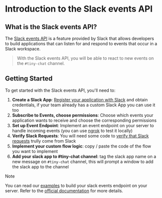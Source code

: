 # Introduction to the Slack events API

## What is the Slack events API?

The [Slack events API](https://api.slack.com/apis/connections/events-api) is a feature provided by Slack that allows developers to build applications that can listen for and respond to events that occur in a Slack workspace. 

> With the Slack events API, you will be able to react to new events on the `#tiny-chat` channel.


## Getting Started

To get started with the Slack events API, you'll need to:
1. **Create a Slack App**: [Register your application with Slack](https://api.slack.com/apps/new) and obtain credentials, if your team already has a custom Slack App you can use it too
2. **Subscribe to Events, choose permissions**: Choose which events your application wants to receive and choose the corresponding permissions
3. **Set up Event Endpoint**: Implement an event endpoint on your server to handle incoming events (you can use [ngrok](https://ngrok.com/) to test it locally)
4. **Verify Slack Requests**: You will need some code to [verify that Slack requests](https://api.slack.com/authentication/verifying-requests-from-slack) trully come from Slack
5. **Implement your custom flow logic**: copy / paste the code of the flow you want to implement
6. **Add your slack app to #tiny-chat channel**: tag the slack app name on a new message on `#tiny-chat` channel, this will prompt a window to add the slack app to the channel

> [!NOTE]
> You can read our [examples](examples) to build your slack events endpoint on your server.
> Refer to the [official documentation](https://api.slack.com/apis/connections/events-api) for more details.